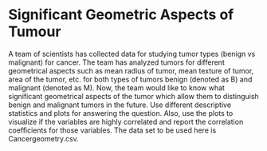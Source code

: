 # Significant Geometric Aspects of Tumour

A team of scientists has collected data for studying tumor types (benign vs malignant) for cancer.
The team has analyzed tumors for different geometrical aspects such as mean radius of tumor,
mean texture of tumor, area of the tumor, etc. for both types of tumors benign (denoted as B) and
malignant (denoted as M). Now, the team would like to know what significant geometrical aspects
of the tumor which allow them to distinguish benign and malignant tumors in the future. Use
different descriptive statistics and plots for answering the question. Also, use the plots to visualize
if the variables are highly correlated and report the correlation coefficients for those variables. The
data set to be used here is Cancergeometry.csv.
